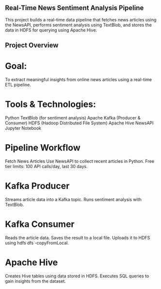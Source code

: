 ## Real-Time News Sentiment Analysis Pipeline
This project builds a real-time data pipeline that fetches news articles using the NewsAPI, performs sentiment analysis using TextBlob, and stores the data in HDFS for querying using Apache Hive.

## Project Overview
# Goal:
To extract meaningful insights from online news articles using a real-time ETL pipeline.

# Tools & Technologies:
Python
TextBlob (for sentiment analysis)
Apache Kafka (Producer & Consumer)
HDFS (Hadoop Distributed File System)
Apache Hive
NewsAPI
Jupyter Notebook

# Pipeline Workflow
Fetch News Articles
Use NewsAPI to collect recent articles in Python.
Free tier limits: 100 API calls/day, last 30 days.

# Kafka Producer
Streams article data into a Kafka topic.
Runs sentiment analysis with TextBlob.

# Kafka Consumer
Reads the article data.
Saves the result to a local file.
Uploads it to HDFS using hdfs dfs -copyFromLocal.

# Apache Hive
Creates Hive tables using data stored in HDFS.
Executes SQL queries to gain insights from the dataset.

